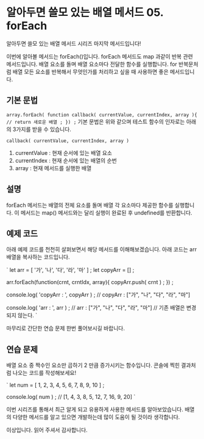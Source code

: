 # 알아두면 쓸모 있는 배열 메서드 05. forEach

알아두면 쓸모 있는 배열 메서드 시리즈 마지막 메서드입니다!

이번에 알아볼 메서드는 forEach()입니다.
forEach 메서드도 map 과같이 반복 관련 메서드입니다.
배열 요소를 돌며 배열 요소마다 전달한 함수를 실행합니다.
for 반복문처럼 배열 모든 요소를 반복해서 무엇인가를 처리하고 싶을 때 사용하면 좋은 메서드입니다.

## 기본 문법

`
array.forEach( function callback( currentValue, currentIndex, array ){
	// return 새로운 배열 ;
}) ;
`
기본 문법은 위와 같으며 테스트 함수의 인자로는 아래의 3가지를 받을 수 있습니다.

`
callback( currentValue, currentIndex, array )
`

1. currentValue : 현재 순서에 있는 배열 요소
2. currentIndex : 현재 순서에 있는 배열의 순번
3. array : 현재 메서드를 실행한 배열

## 설명

forEach 메서드는 배열의 전체 요소를 돌며 배열 각 요소마다 제공한 함수를 실행합니다.
이 메서드는 map() 메서드와는 달리 실행이 완료된 후 undefined를 반환합니다.

## 예제 코드

아래 예제 코드를 천천히 살펴보면서 해당 메서드를 이해해보겠습니다.
아래 코드는 arr 배열을 복사하는 코드입니다.

`
let arr = [ '가', '나', '다', '라', '마' ] ;
let copyArr = [] ;

arr.forEach(function(crnt, crntIdx, array){
	copyArr.push( crnt ) ;
}) ;

console.log( 'copyArr : ', copyArr ) ;
// copyArr : ["가", "나", "다", "라", "마"]

console.log( 'arr : ', arr ) ;
// arr : ["가", "나", "다", "라", "마"]
// 기존 배열은 변경되지 않는다.
`

마무리로 간단한 연습 문제 한번 풀어보시길 바랍니다.

## 연습 문제

배열 요소 중 짝수인 요소만 곱하기 2 만큼 증가시키는 함수입니다.
콘솔에 찍힌 결과처럼 나오는 코드를 작성해보세요!

`
let num = [ 1, 2, 3, 4, 5, 6, 7, 8, 9, 10 ] ;

console.log( num ) ;
// [1, 4, 3, 8, 5, 12, 7, 16, 9, 20]
`

이번 시리즈를 통해서 최근 알게 되고 유용하게 사용한 메서드를 알아보았습니다.
배열의 다양한 메서드를 알고 있으면 개발하는데 많이 도움이 될 것이라 생각합니다.

이상입니다.
읽어 주셔서 감사합니다.